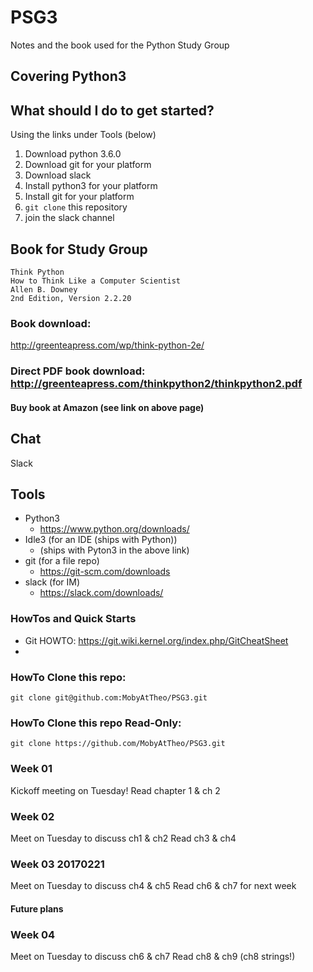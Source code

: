# PSG3
Notes and the book used for the Python Study Group

## Covering Python3

## What should I do to get started?
Using the links under Tools (below)

1. Download python 3.6.0
1. Download git for your platform
1. Download slack
1. Install python3 for your platform
1. Install git for your platform
1. ```git clone``` this repository
1. join the slack channel


## Book for Study Group

```
Think Python
How to Think Like a Computer Scientist
Allen B. Downey
2nd Edition, Version 2.2.20
```

### Book download:
http://greenteapress.com/wp/think-python-2e/

### Direct PDF book download: http://greenteapress.com/thinkpython2/thinkpython2.pdf

#### Buy book at Amazon (see link on above page)

## Chat
Slack

## Tools

- Python3
    - https://www.python.org/downloads/
- Idle3    (for an IDE (ships with Python))
    - (ships with Pyton3 in the above link)
- git      (for a file repo)
    - https://git-scm.com/downloads
- slack    (for IM)
    - https://slack.com/downloads/


### HowTos and Quick Starts

- Git HOWTO:
https://git.wiki.kernel.org/index.php/GitCheatSheet
-

### HowTo Clone this repo:
```
git clone git@github.com:MobyAtTheo/PSG3.git
```

### HowTo Clone this repo Read-Only:
```
git clone https://github.com/MobyAtTheo/PSG3.git
```


### Week 01
Kickoff meeting on Tuesday!
Read chapter 1 & ch 2

### Week 02 
Meet on Tuesday to discuss ch1 & ch2
Read ch3 & ch4

### Week 03 20170221
Meet on Tuesday to discuss ch4 & ch5 
Read ch6 & ch7 for next week


#### Future plans 
### Week 04 
Meet on Tuesday to discuss ch6 & ch7 
Read ch8 & ch9 (ch8 strings!)


